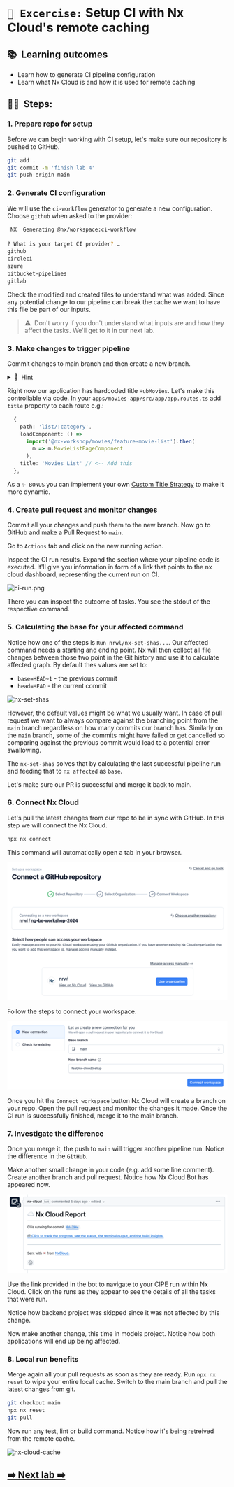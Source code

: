 # `📖 Excercise:` Setup CI with Nx Cloud's remote caching

## 📚&nbsp;&nbsp;**Learning outcomes**
- Learn how to generate CI pipeline configuration
- Learn what Nx Cloud is and how it is used for remote caching

## 🏋️‍♀️&nbsp;&nbsp;Steps:

### 1. Prepare repo for setup
Before we can begin working with CI setup, let's make sure our repository is pushed to GitHub.

```bash
git add .
git commit -m 'finish lab 4'
git push origin main
```

### 2. Generate CI configuration
We will use the `ci-workflow` generator to generate a new configuration. Choose `github` when asked to the provider:

```bash
 NX  Generating @nx/workspace:ci-workflow

? What is your target CI provider? … 
github
circleci
azure
bitbucket-pipelines
gitlab
```

Check the modified and created files to understand what was added. Since any potential change to our pipeline can break the cache we want to have this file be part of our inputs. 

> ⚠️&nbsp;&nbsp;Don't worry if you don't understand what inputs are and how they affect the tasks. We'll get to it in our next lab.

### 3. Make changes to trigger pipeline
Commit changes to main branch and then create a new branch.

<details>
<summary>🐳&nbsp;&nbsp;Hint</summary>

```bash
git add . && git commit -m "add ci"
git push origin main
git checkout -b dynamic-title
```
</details>

Right now our application has hardcoded title `HubMovies`. Let's make this controllable via code. In your `apps/movies-app/src/app/app.routes.ts` add `title` property to each route e.g.:

```ts
  {
    path: 'list/:category',
    loadComponent: () =>
      import('@nx-workshop/movies/feature-movie-list').then(
        m => m.MovieListPageComponent
      ),
    title: 'Movies List' // <-- Add this
  },
```

As a `✨ BONUS` you can implement your own [Custom Title Strategy](https://angular.dev/guide/routing/common-router-tasks#setting-the-page-title) to make it more dynamic.

### 4. Create pull request and monitor changes
Commit all your changes and push them to the new branch. Now go to GitHub and make a Pull Request to `main`.

Go to `Actions` tab and click on the new running action.

Inspect the CI run results. Expand the section where your pipeline code is executed. It'll give
you information in form of a link that points to the nx cloud dashboard, representing the current run on CI.

![ci-run.png](../images/ci-run.png)

There you can inspect the outcome of tasks. You see the stdout of the respective command.

### 5. Calculating the base for your affected command
Notice how one of the steps is `Run nrwl/nx-set-shas...`. Our affected command needs a starting and ending point. Nx will then collect all file changes between those two point in the Git history and use it to calculate affected graph. By default thes values are set to:
- `base=HEAD~1` - the previous commit
- `head=HEAD` - the current commit

![nx-set-shas](../images/nx-set-shas.png)

However, the default values might be what we usually want. In case of pull request we want to always compare against the branching point from the `main` branch regardless on how many commits our branch has. Similarly on the `main` branch, some of the commits might have failed or get cancelled so comparing against the previous commit would lead to a potential error swallowing.

The `nx-set-shas` solves that by calculating the last successful pipeline run and feeding that to `nx affected` as `base`.

Let's make sure our PR is successful and merge it back to main.

### 6. Connect Nx Cloud
Let's pull the latest changes from our repo to be in sync with GitHub. In this step we will connect the Nx Cloud.

```bash
npx nx connect
```

This command will automatically open a tab in your browser. 

![Nx Cloud connect](../assets/connect-nx-cloud.png)

Follow the steps to connect your workspace.

![Connect workspace](../assets/connect-workspace.png)

Once you hit the `Connect workspace` button Nx Cloud will create a branch on your repo. Open the pull request and monitor the changes it made. Once the CI run is successfully finished, merge it to the main branch.

### 7. Investigate the difference

Once you merge it, the push to `main` will trigger another pipeline run. Notice the difference in the `GitHub`.

Make another small change in your code (e.g. add some line comment). Create another branch and pull request. Notice how Nx Cloud Bot has appeared now.

![Nx Cloud Bot](../assets/nx-cloud-bot.png)

Use the link provided in the bot to navigate to your CIPE run within Nx Cloud. Click on the runs as they appear to see the details of all the tasks that were run.

Notice how backend project was skipped since it was not affected by this change.

Now make another change, this time in models project. Notice how both applications will end up being affected.

### 8. Local run benefits

Merge again all your pull requests as soon as they are ready. Run `npx nx reset` to wipe your entire local cache.
Switch to the main branch and pull the latest changes from git.

```bash
git checkout main
npx nx reset
git pull
```

Now run any test, lint or build command. Notice how it's being retreived from the remote cache.

![nx-cloud-cache](images/nx-cloud-cache.png)

## [➡️ Next lab ➡️](.)

